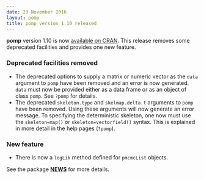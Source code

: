 ```yaml
---
date: 23 November 2016
layout: pomp
title: pomp version 1.10 released
---
```


**pomp** version 1.10 is now [available on CRAN](https://cran.r-project.org/web/packages/pomp/index.html).
This release removes some deprecated facilities and provides one new feature.

### Deprecated facilities removed

- The deprecated options to supply a matrix or numeric vector as the `data` argument to `pomp` have been removed and an error is now generated.
  `data` must now be provided either as a data frame or as an object of class `pomp`.
  See `?pomp` for details.
- The deprecated `skeleton.type` and `skelmap.delta.t` arguments to `pomp` have been removed.
  Using these arguments will now generate an error message.
  To specifying the deterministic skeleton, one now must use the `skeleton=map()` or `skeleton=vectorfield()` syntax.
  This is explained in more detail in the help pages (`?pomp`).

### New feature

- There is now a `logLik` method defined for `pmcmcList` objects.

See the package [**NEWS**](https://kingaa.github.io/pomp/NEWS/) for more details.
